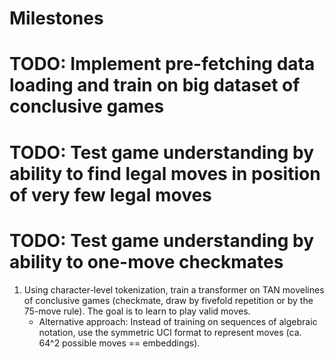 # Milestones

# TODO: Implement pre-fetching data loading and train on big dataset of conclusive games
# TODO: Test game understanding by ability to find legal moves in position of very few legal moves
# TODO: Test game understanding by ability to one-move checkmates

1. Using character-level tokenization, train a transformer on TAN movelines of conclusive games (checkmate, draw by fivefold repetition or by the 75-move rule). The goal is to learn to play valid moves.
    - Alternative approach: Instead of training on sequences of algebraic notation, use the symmetric UCI format to represent moves (ca. 64^2 possible moves == embeddings).